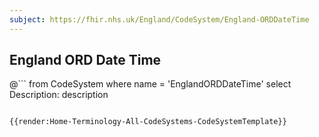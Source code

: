 ```yaml
---
subject: https://fhir.nhs.uk/England/CodeSystem/England-ORDDateTime
---
```

## England ORD Date Time


@```
from
	CodeSystem
where
	name = 'EnglandORDDateTime'
select
	Description: description
```

{{render:Home-Terminology-All-CodeSystems-CodeSystemTemplate}}